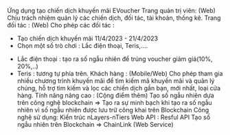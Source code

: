 Ứng dụng tạo chiến dịch khuyến mãi EVoucher
Trang quản trị viên: (Web)
 Chịu trách nhiệm quản lý các chiến dịch, đối tác, tài khoản, thống kê.
Trang đối tác : (Web)
Cho phép các đối tác :
 + Tạo chiến dịch khuyến mãi 11/4/2023 - 21/4/2023
 + Chọn một số trò chơi : Lắc điện thoại, Teris,....
 - Lắc điện thoại : tạo ra số ngẫu nhiên để trúng voucher giảm giá(10%, 20%,..)
 - Teris : tương tự phía trên.
Khách hàng : (Mobile/Web)
Cho phép tham gia nhiều chương trình khuyến mãi để tìm kiếm mã khuyến mãi và quản lý chúng, 
hỗ trợ tìm kiếm và lọc các chiến dịch gần bạn, mới nhất, loại cửa hàng.
Tính năng nâng cao : (Cộng điểm thêm)
Tạo số ngẫu nhiên dựa trên công nghệ blockchain => Tạo ra sự minh bạch khi tạo ra số ngẫu nhiên vì số ngẫu nhiên được lưu trữ công khai trên Blockchain
Công nghệ sử dụng:
Kiến trúc nLayers-nTiers
Web API : Resful API
Tạo số ngẫu nhiên trên Blockchain => ChainLink (Web Service)
